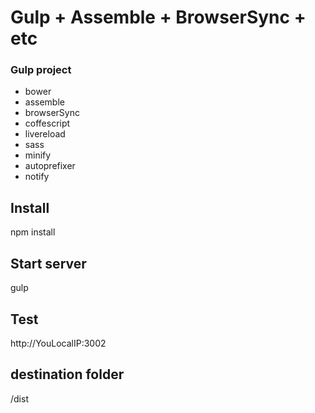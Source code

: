 Gulp + Assemble + BrowserSync + etc
============

### Gulp project
* bower
* assemble
* browserSync
* coffescript
* livereload
* sass
* minify
* autoprefixer
* notify

## Install
npm install

## Start server
gulp

## Test
http://YouLocalIP:3002

## destination folder
/dist
